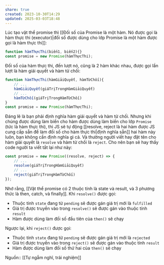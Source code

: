 ```yaml
---
share: true
created: 2023-10-30T14:29
updated: 2025-03-03T18:48
---
```

Lúc tạo vật thể promise thì [[Đối số của Promise là một hàm. Nó được gọi là hàm thực thi (executor)|đối số được dùng cho lớp Promise là một hàm được gọi là hàm thực thi]]:
```ts
function hàmThựcThi(biến1, biến2){}
const promise = new Promise(hàmThựcThi);
```

Đối số của hàm thực thi, đến lượt nó, cũng là 2 hàm khác nhau, được gọi lần lượt là hàm giải quyết và hàm từ chối:
```js
function hàmThựcThi(hàmGiảiQuyết, hàmTừChối){
    // ...
    hàmGiảiQuyết(giáTrịTrongHàmGiảiQuyết)
    // ...
    hàmTừChối(giáTrịTrongHàmTừChối)
}
const promise = new Promise(hàmThựcThi);
```

Đáng lẽ là bạn phải định nghĩa hàm giải quyết và hàm từ chối. Nhưng khi chúng được dùng làm biến cho hàm được dùng làm biến cho lớp `Promise` (tức là hàm thực thi), thì JS sẽ tự động [[resolve, reject là hai hàm được JS cung cấp sẵn để làm đối số cho hàm thực thi|định nghĩa sẵn]] hai hàm này luôn, bạn không cần định nghĩa gì cả. Và thường người viết hay đặt tên cho hàm giải quyết là `resolve` và hàm từ chối là  `reject`. Cho nên bạn sẽ hay thấy code người ta viết tắt lại như này:

```js
const promise = new Promise((resolve, reject) => {
    // ...
    resolve(giáTrịTrongHàmGiảiQuyết)
    // ...
    reject(giáTrịTrongHàmTừChối)
});
```

Nhớ rằng, [[Vật thể promise có 2 thuộc tính là state và result, và 3 phương thức là then, catch, và finally]]. Khi `resolve()` được gọi:
- Thuộc tính `state` đang từ `pending` sẽ được gán giá trị mới là `fulfilled`
- Giá trị được truyền vào trong `resolve()` sẽ được gán vào thuộc tính `result` 
- Hàm được dùng làm đối số đầu tiên của `then()` sẽ chạy

Ngược lại, khi `reject()` được gọi:
- Thuộc tính `state` đang từ `pending` sẽ được gán giá trị mới là `rejected`
- Giá trị được truyền vào trong `reject()` sẽ được gán vào thuộc tính `result`  
- Hàm được dùng làm đối số thứ hai của `then()` sẽ chạy

Nguồn:: [[Tự ngẫm nghĩ, trải nghiệm]]
